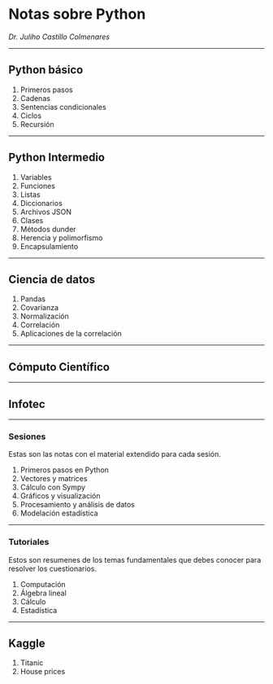 
# Notas sobre Python

*Dr. Juliho Castillo Colmenares*

---

## Python básico

1.   Primeros pasos
2.   Cadenas
3.   Sentencias condicionales
4.   Ciclos
5.   Recursión

---

## Python Intermedio

1. Variables
4. Funciones
4. Listas
4. Diccionarios
4. Archivos JSON
4. Clases 
4. Métodos dunder
4. Herencia y polimorfismo
4. Encapsulamiento

---

## Ciencia de datos

1. Pandas
1. Covarianza
1. Normalización
1. Correlación 
1. Aplicaciones de la correlación

---

## Cómputo Científico


---

##  Infotec

---

### Sesiones

Estas son las notas con el material extendido para cada sesión. 

1. Primeros pasos en Python 
2. Vectores y matrices
3. Cálculo con Sympy
4. Gráficos y visualización
5. Procesamiento y análisis de datos 
6. Modelación estadística

---

### Tutoriales

Estos son resumenes de los temas fundamentales que debes conocer para resolver los cuestionarios.
1. Computación
2. Álgebra lineal
3. Cálculo
4. Estadística 

---

## Kaggle

1.   Titanic
2.   House prices
